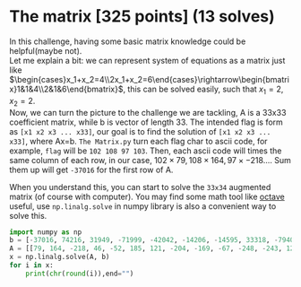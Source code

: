 # The matrix [325 points] (13 solves)
In this challenge, having some basic matrix knowledge could be helpful(maybe not).\
Let me explain a bit: we can represent system of equations as a matrix just like $\begin{cases}x_1+x_2=4\\2x_1+x_2=6\end{cases}\rightarrow\begin{bmatrix}1&1&4\\2&1&6\end{bmatrix}$,
this can be solved easily, such that $x_1=2,x_2=2$.\
Now, we can turn the picture to the challenge we are tackling, A is a 33x33 coefficient matrix, while b is vector of length 33. The intended flag is form as `[x1 x2 x3 ... x33]`, our goal is to find the solution of `[x1 x2 x3 ... x33]`, where Ax=b.
`The Matrix.py` turn each flag char to ascii code, for example, `flag` will be `102 108 97 103`. Then, each ascii code will times the same column of each row, in our case, $102\times 79,108\times 164,97\times-218...$. Sum them up will get `-37016` for the first row of A.

When you understand this, you can start to solve the `33x34` augmented matrix (of course with computer). 
You may find some math tool like [octave](https://octave.org/) useful, use `np.linalg.solve` in numpy library is also a convenient way to solve this.

```python
import numpy as np
b = [-37016, 74216, 31949, -71999, -42042, -14206, -14595, 33318, -79405, -125383, 71186, 97526, -54874, 22009, 53444, 104219, 124012, -31965, 9700, 78356, 69678, -39130, 38848, -39260, -102832, 73718, -107990, 89175, -24209, -138884, 91554, -34275, -102060]
A = [[79, 164, -218, 46, -52, 185, 121, -204, -169, -67, -248, -243, 12, 204, 170, 132, 135, 97, -228, 123, 14, -118, -205, -143, -192, 201, -46, -108, 42, -98, 101, -208, -3], [188, 187, 152, -237, 102, -67, 96, 31, -125, -211, -125, 249, 100, 58, -98, -116, -26, 16, 116, 235, -192, -19, 245, -97, 97, -242, 65, -192, 249, -119, -183, 172, 243], [-140, -15, -188, -48, 134, 245, 13, -190, -170, -20, -187, 157, 80, 68, -57, -23, 134, -111, 45, 161, 107, 218, -14, 207, -81, 15, -96, 73, 136, -50, -106, 107, -61], [-244, -232, 131, 19, 112, -20, -134, -133, -209, -107, -228, 189, 81, -67, 179, 228, -134, 112, 119, -60, 128, 77, 65, -16, 196, -11, -128, -207, -233, -252, -248, -238, 171], [207, 226, 164, 51, -101, -99, -68, -247, -92, 143, -210, -153, -239, -196, -27, -246, 64, -36, 172, 187, -123, 16, -232, 39, -75, -34, 215, -42, 110, 67, 196, -152, -197], [-52, 218, -221, 108, 208, -192, 85, -222, -230, -34, -246, -87, 126, 35, -161, 223, -31, -228, -230, 190, -144, 48, -72, -203, 217, 79, 222, 115, -119, 215, -133, -30, 115], [-25, -233, -25, 115, 184, -74, 122, 250, -212, 86, 198, -2, -202, 121, 198, -52, 213, 216, -173, -41, -255, 173, -64, 72, -190, -48, 61, 139, -96, 15, -110, 159, -225], [91, 46, 17, -217, -40, -201, 19, 207, -30, -8, -253, 135, -75, 229, 65, 72, 12, -217, 141, 87, -126, 132, 228, 89, -235, -2, -42, 185, 63, 68, 239, -85, -184], [104, 143, -193, -24, 28, 116, 67, -39, -229, -112, 114, -90, -123, -231, 27, -250, 11, -168, -173, -39, -3, -166, 82, -168, 85, 203, 66, -234, 174, -204, 78, -118, 120], [162, 158, -38, -205, 15, 103, 143, -131, -105, -15, -166, -226, 130, 77, -183, -89, -210, 171, 44, -188, -98, 94, 213, -179, 66, -236, -56, -254, -49, -67, -151, -122, 50], [81, 19, -90, -23, -6, 178, 138, 235, -239, -164, -226, 90, -115, -134, 217, -147, -52, 239, 231, -3, -42, 163, -150, 143, 191, 51, -62, 58, 219, 112, 34, -109, -164], [197, -189, -194, 197, -129, 184, -79, 70, 171, 30, -21, 236, 189, 230, -93, -82, -43, -57, -189, 218, -6, 228, -166, 200, 120, -149, 98, 87, 177, -177, -90, 132, 33], [247, 89, -58, 24, -211, -229, -212, 124, 165, -232, -197, -57, -142, -91, -53, 213, -98, -249, -99, -59, 1, -48, -34, -43, -210, -142, 243, -225, 122, -121, 213, 89, 116], [-184, -87, -111, 134, -122, -25, 12, -47, -98, 195, -152, 80, 141, 237, -49, 242, 236, 27, 87, -145, 195, -163, 208, -3, -171, -11, 154, 249, 251, -248, 207, 91, -248], [-71, 57, 160, -144, -131, -255, -166, 190, 61, 11, 40, -17, 161, -242, 125, -177, 202, 247, -126, 255, -248, -96, 255, 129, -183, 20, 158, 148, 174, 114, -246, -239, 115], [-208, 106, 244, 180, 161, 14, 101, -111, -53, 233, 180, 5, -31, 201, 225, 80, 232, -182, 93, -119, -217, -244, -43, 44, -67, 59, -70, 204, 203, 133, -218, 195, -192], [198, 113, -75, 139, 44, 253, 193, -52, -248, 186, -66, 199, 102, 7, 235, -44, 35, 194, -31, 72, 214, 45, -42, 112, 39, -205, -134, -44, 58, -12, 240, 57, -86], [133, 132, -160, -226, 113, -1, -13, -25, -150, 224, -156, -107, -193, 114, 243, 50, 178, -110, -134, -212, 169, -237, 177, 93, 220, 99, 139, -32, -5, -164, 126, -130, -208], [-58, 122, 16, 203, 139, -200, -48, -180, -17, -82, 251, -134, -36, 72, 9, -206, 189, -231, 82, 87, 52, -90, 242, 44, -91, 170, 33, -3, -21, 69, -36, 51, -149], [209, -164, 161, -168, 216, -93, 221, 217, 54, -218, -176, -234, 143, 183, -32, -168, -167, 158, -18, 130, 1, 211, -105, 162, 74, 30, -124, 139, 39, 160, 211, 37, -34], [0, 80, 255, 136, -60, -185, -61, 230, 48, -196, -96, 70, 212, 135, 236, -67, -26, -194, -23, 89, 255, 148, 158, -108, 251, 145, -50, -128, -252, -184, -165, 15, 119], [-17, 41, -27, -111, 124, 168, -224, 114, 251, 155, -57, 14, 71, -126, 28, -203, -3, -122, -143, -217, 87, -87, -67, 90, -221, -99, -187, -49, -183, -204, 245, 83, 234], [115, 138, 69, -35, 179, 11, 28, -212, 253, 163, 14, 253, -130, -122, 175, -185, 18, 167, 182, -15, -134, -159, 164, -211, 106, -7, 137, -244, -151, -8, -235, 61, -101], [-218, 45, 23, 113, 212, -8, 37, -22, -98, -139, 32, -99, 155, 127, 45, -6, 138, -37, 105, -188, -189, 130, -175, 8, -125, 10, 58, 135, -99, -79, -148, 100, -239], [-137, 215, -189, -190, -203, -248, 138, -64, -60, -84, -173, -84, 18, 225, -38, 146, 23, -134, -198, -207, -137, 141, -26, -95, -203, -245, 224, -40, 150, 79, 71, 12, 179], [-67, -3, 87, 190, -29, 232, -93, -18, 96, 243, 140, 4, -209, -116, 120, -49, -67, -73, -152, 99, 129, 64, -71, 23, -159, 6, -12, 14, 69, 238, 59, -113, 0], [-245, 205, 41, -5, 151, -249, 117, -9, -103, 72, 253, -141, 138, -130, -163, 195, 131, 65, -213, -124, -205, 155, 61, 177, 3, -205, -178, -176, -153, -227, 16, 139, -116], [84, -220, 236, -47, 159, 118, 208, 29, 68, 47, -231, 213, -148, -26, 203, -51, 97, -143, -214, 172, -16, -106, 165, 251, -168, 84, -113, 201, -35, 28, -121, -165, 71], [143, 187, 16, -224, -174, 248, 250, -180, -66, -170, 46, -1, 208, -55, -96, -190, 253, 140, -75, -146, 106, 244, 86, 199, -224, -188, -81, -139, -181, 221, -106, -33, -16], [-196, -181, -182, 247, -127, -124, -194, 117, -141, -129, -252, -171, -24, -223, 65, -251, -197, -31, -43, 92, -43, -84, -182, -231, -103, 254, 165, -92, 84, -76, 219, -72, 90], [-183, 235, 184, -59, 50, 164, -162, -102, 164, 103, 145, -54, 221, 64, -117, -108, -59, 82, 153, -60, -228, 160, 80, 85, 126, -28, 213, 87, 52, -204, -150, -30, 159], [-156, -201, -159, -171, -62, 63, 47, 235, 150, -91, 185, 130, -101, -218, -178, -116, 222, 253, 125, -196, -79, -189, 210, -187, -142, 159, 244, 77, -14, -193, 151, -2, 139], [-101, -244, 217, -124, -149, -84, 123, 15, 186, -84, 122, -34, -170, -216, 77, -37, -255, -120, 132, -157, 43, -151, -88, -177, 252, 76, -137, -27, 69, -111, 90, -158, 26]]
x = np.linalg.solve(A, b)
for i in x:
    print(chr(round(i)),end="")
```